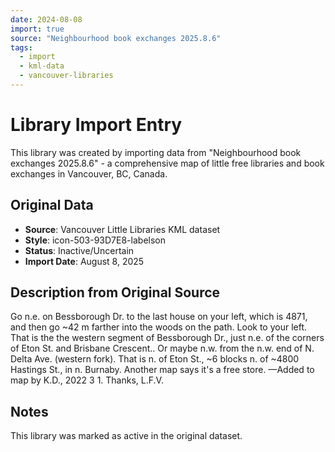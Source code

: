 ```yaml
---
date: 2024-08-08
import: true
source: "Neighbourhood book exchanges 2025.8.6"
tags:
  - import
  - kml-data
  - vancouver-libraries
---
```


# Library Import Entry

This library was created by importing data from "Neighbourhood book exchanges 2025.8.6" - a comprehensive map of little free libraries and book exchanges in Vancouver, BC, Canada.

## Original Data

- **Source**: Vancouver Little Libraries KML dataset
- **Style**: icon-503-93D7E8-labelson
- **Status**: Inactive/Uncertain
- **Import Date**: August 8, 2025

## Description from Original Source

Go n.e. on Bessborough Dr. to the last house on your left, which is 4871, and then go ~42 m farther into the woods on the path. Look to your left.
That is the the western segment of Bessborough Dr., just n.e. of the corners of Eton St. and Brisbane Crescent.. 
Or maybe n.w. from the n.w. end of N. Delta Ave. (western fork). 
That is n. of Eton St., ~6 blocks n. of ~4800 Hastings St., in n. Burnaby.
 Another map says it's a free store.
—Added to map by K.D., 2022 3 1. Thanks, L.F.V.



## Notes

This library was marked as active in the original dataset.
